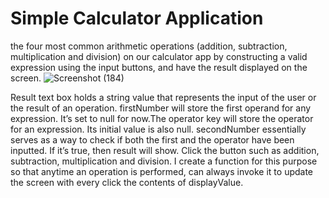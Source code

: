 # Simple Calculator Application

the four most common arithmetic operations (addition, subtraction, multiplication and division) on our calculator app by constructing a valid expression using the input buttons, and have the result displayed on the screen. ![Screenshot (184)](https://user-images.githubusercontent.com/79761974/109454231-6019b280-7a19-11eb-8c23-bd0b72019837.png)

Result text box  holds a string value that represents the input of the user or the result of an operation. 
firstNumber will store the first operand for any expression. It’s set to null for now.The operator key will store the operator for an expression. Its initial value is also null.
secondNumber essentially serves as a way to check if both the first and the operator have been inputted. If it’s true, then result will show. Click the button such as addition, subtraction, multiplication and division. I create a function for this purpose so that anytime an operation is performed,  can always invoke it to update the screen with every click the contents of displayValue.
